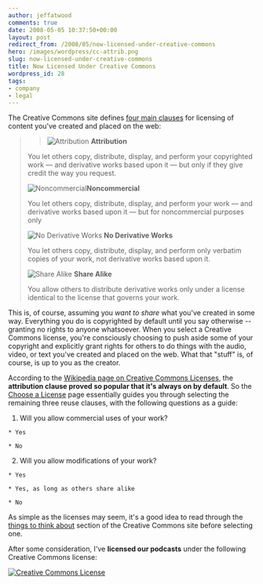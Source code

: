 ```yaml
---
author: jeffatwood
comments: true
date: 2008-05-05 10:37:50+00:00
layout: post
redirect_from: /2008/05/now-licensed-under-creative-commons
hero: /images/wordpress/cc-attrib.png
slug: now-licensed-under-creative-commons
title: Now Licensed Under Creative Commons
wordpress_id: 28
tags:
- company
- legal
---
```



The Creative Commons site defines [four main clauses](http://creativecommons.org/about/licenses) for licensing of content you've created and placed on the web:





<blockquote>

> 
> ![Attribution](/blog/images/wordpress/cc-attrib.png) **Attribution**

> 
> 

> 
> 
You let others copy, distribute, display, and perform your copyrighted work —  and derivative works based upon it —  but only if they give credit the way you request.

> 
> 

> 
> 
![Noncommercial](/blog/images/wordpress/cc-noncommercial.png)**Noncommercial**

> 
> 

> 
> 
You let others copy, distribute, display, and perform your work — and derivative works based upon it — but for noncommercial purposes only

> 
> 

> 
> 
![No Derivative Works](/blog/images/wordpress/cc-noderivativeworks.png) **No Derivative Works**

> 
> 

> 
> 
You let others copy, distribute, display, and perform only verbatim copies of your work, not derivative works based upon it.

> 
> 

> 
> 
![Share Alike](/blog/images/wordpress/cc-sharealike.png) **Share Alike**

> 
> 

> 
> 
You allow others to distribute derivative works only under a license identical to the license that governs your work.
> 
> 
</blockquote>





This is, of course, assuming you _want to share_ what you've created in some way. Everything you do is copyrighted by default until you say otherwise -- granting no rights to anyone whatsoever. When you select a Creative Commons license, you're consciously choosing to push aside some of your copyright and explicitly grant rights for others to do things with the audio, video, or text you've created and placed on the web. What that "stuff" is, of course, is up to you as the creator.



According to the [Wikipedia page on Creative Commons Licenses](http://en.wikipedia.org/wiki/Creative_Commons_licenses), the **attribution clause proved so popular that it's always on by default**. So the [Choose a License](http://creativecommons.org/license/) page essentially guides you through selecting the remaining three reuse clauses, with the following questions as a guide:







  1. Will you allow commercial uses of your work? 


    * Yes 

    * No


  2. Will you allow modifications of your work?


    * Yes

    * Yes, as long as others share alike

    * No





As simple as the licenses may seem, it's a good idea to read through the [things to think about](http://creativecommons.org/about/think) section of the Creative Commons site before selecting one.



After some consideration, I've **licensed our podcasts** under the following Creative Commons license:



[![Creative Commons License](http://i.creativecommons.org/l/by-nc-sa/3.0/us/88x31.png)](http://creativecommons.org/licenses/by-nc-sa/3.0/us/)




